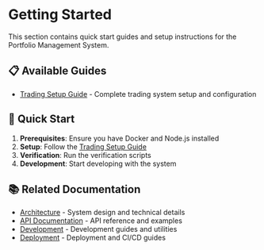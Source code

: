 # Getting Started

This section contains quick start guides and setup instructions for the Portfolio Management System.

## 📋 Available Guides

- [Trading Setup Guide](./TRADING_SETUP_GUIDE.md) - Complete trading system setup and configuration

## 🚀 Quick Start

1. **Prerequisites**: Ensure you have Docker and Node.js installed
2. **Setup**: Follow the [Trading Setup Guide](./TRADING_SETUP_GUIDE.md)
3. **Verification**: Run the verification scripts
4. **Development**: Start developing with the system

## 📚 Related Documentation

- [Architecture](../architecture/) - System design and technical details
- [API Documentation](../api/) - API reference and examples
- [Development](../development/) - Development guides and utilities
- [Deployment](../deployment/) - Deployment and CI/CD guides
